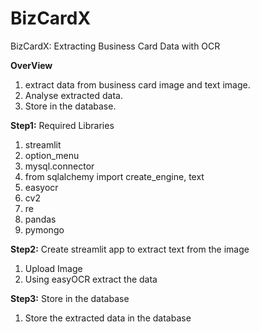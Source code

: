 # BizCardX
BizCardX: Extracting Business Card Data with OCR

 **OverView**
  1. extract data from business card image and text image.
  2. Analyse extracted data.
  3. Store in the database.
 
  
**Step1:**
Required Libraries
1. streamlit
2. option_menu
3. mysql.connector
4. from sqlalchemy import create_engine, text
5. easyocr
6. cv2
7. re
8. pandas
9. pymongo

**Step2:**
Create streamlit app to extract text from the image
1. Upload Image
2. Using easyOCR extract the data

**Step3:**
Store in the database
1. Store the extracted data in the database



	



  
